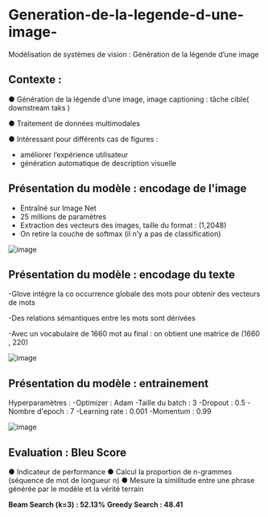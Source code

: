 # Generation-de-la-legende-d-une-image-

Modélisation de systèmes de vision : Génération de la légende d’une image

## Contexte : 
● Génération de la légende d’une image, image captioning : tâche cible(
downstream taks )

● Traitement de données multimodales

● Intéressant pour différents cas de figures :
 - améliorer l’expérience utilisateur
 - génération automatique de description visuelle


## Présentation du modèle : encodage de l'image 
- Entraîné sur Image Net 
- 25 millions de paramètres 
- Extraction des vecteurs des images, taille du format : (1,2048)
- On retire la couche de softmax (il n’y a pas de classification)

![image](https://github.com/Calliope-commits/Generation-de-la-legende-d-une-image-/assets/61286710/46e443e6-e03c-4a36-9ecb-93eeb5fb6ad2)

## Présentation du modèle : encodage du texte 
-Glove intègre la co occurrence
globale des mots pour obtenir
des vecteurs de mots

-Des relations sémantiques
entre les mots sont dérivées

-Avec un vocabulaire de 1660
mot au final : on obtient une
matrice de (1660 , 220)


![image](https://github.com/Calliope-commits/Generation-de-la-legende-d-une-image-/assets/61286710/1fae94ee-474e-43bb-a572-245a2adb3901)

## Présentation du modèle : entrainement 

Hyperparamètres :
-Optimizer : Adam 
-Taille du batch : 3 
-Dropout  : 0.5 
-Nombre d'epoch : 7 
-Learning rate : 0.001 
-Momentum : 0.99 

![image](https://github.com/Calliope-commits/Generation-de-la-legende-d-une-image-/assets/61286710/e870c867-7eff-4e94-be78-b63631b379d3)

## Evaluation : Bleu Score 
● Indicateur de performance
● Calcul la proportion de
n-grammes (séquence de mot de longueur n) 
● Mesure la similitude entre une
phrase générée par le modèle et la
vérité terrain


**Beam Search (k=3) : 52.13%**
**Greedy Search : 48.41**



